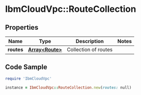 # IbmCloudVpc::RouteCollection

## Properties

Name | Type | Description | Notes
------------ | ------------- | ------------- | -------------
**routes** | [**Array&lt;Route&gt;**](Route.md) | Collection of routes | 

## Code Sample

```ruby
require 'IbmCloudVpc'

instance = IbmCloudVpc::RouteCollection.new(routes: null)
```


